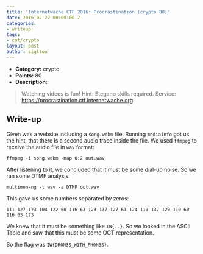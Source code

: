 ```yaml
---
title: 'Internetwache CTF 2016: Procrastination (crypto 80)'
date: 2016-02-22 00:00:00 Z
categories:
- writeup
tags:
- cat/crypto
layout: post
author: sigttou
---
```


* **Category:** crypto
* **Points:** 80
* **Description:** 

> Watching videos is fun! Hint: Stegano skills required.
> Service: https://procrastination.ctf.internetwache.org

## Write-up

Given was a website including a `song.webm` file. Running `mediainfo` got us the hint,
that there is a second audio trace inside the file.
We used `ffmpeg` to receive the audio file in `wav` format:

```
ffmpeg -i song.webm -map 0:2 out.wav
```

After listening to it, we concluded that it must be some dial-up noise. So we ran some DTMF analysis.

```
multimon-ng -t wav -a DTMF out.wav
```

This gave us some numbers separated by zeros:

```
111 127 173 104 122 60 116 63 123 137 127 61 124 110 137 120 110 60 116 63 123
```

We knew that it must be something like `IW{..}`.
So we looked in the ASCII Table and saw that this must be some OCT representation.


So the flag was `IW{DR0N3S_W1TH_PH0N3S}`.
